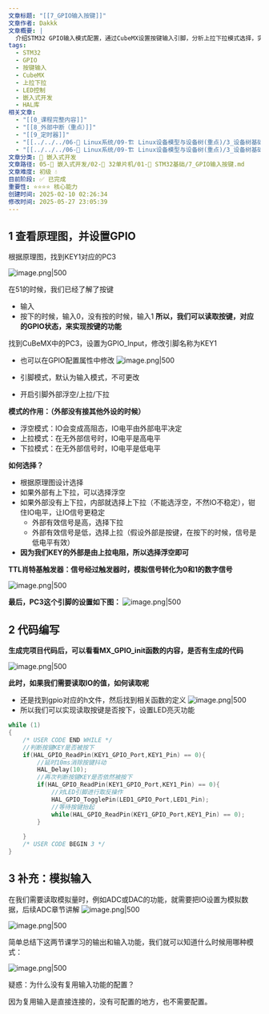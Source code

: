 ```yaml
---
文章标题: "[[7_GPIO输入按键]]"
文章作者: Dakkk
文章概要: |
  介绍STM32 GPIO输入模式配置，通过CubeMX设置按键输入引脚，分析上拉下拉模式选择，实现按键控制LED功能的完整开发流程。
tags:
  - STM32
  - GPIO
  - 按键输入
  - CubeMX
  - 上拉下拉
  - LED控制
  - 嵌入式开发
  - HAL库
相关文章:
  - "[[0_课程完整内容]]"
  - "[[8_外部中断（重点）]]"
  - "[[9_定时器]]"
  - "[[../../../06-🐧 Linux系统/09-🏗️ Linux设备模型与设备树(重点)/3_设备树基础/06_📕设备树中断的属性描述 (最常用)]]"
  - "[[../../../06-🐧 Linux系统/09-🏗️ Linux设备模型与设备树(重点)/3_设备树基础/07_设备树中 GPIO 相关属性 (定义)]]"
文章分类: 🔧 嵌入式开发
文章路径: 05-🔧 嵌入式开发/02-🚀 32单片机/01-📖 STM32基础/7_GPIO输入按键.md
文章难度: 初级 💧
目前阶段: ✅ 已完成
重要性: ⭐⭐⭐⭐ 核心能力
创建时间: 2025-02-10 02:26:34
修改时间: 2025-05-27 23:05:39
---
```


## 1 查看原理图，并设置GPIO

根据原理图，找到KEY1对应的PC3

![image.png|500](https://my-obsidian-image.oss-cn-guangzhou.aliyuncs.com/2025/03/80a242ba25c4e372afc1a33bdf161cc9.png)

在51的时候，我们已经了解了按键
- 输入
- 按下的时候，输入0，没有按的时候，输入1
**所以，我们可以读取按键，对应的GPIO状态，来实现按键的功能**

找到CuBeMX中的PC3，设置为GPIO_Input，修改引脚名称为KEY1
- 也可以在GPIO配置属性中修改
  ![image.png|500](https://my-obsidian-image.oss-cn-guangzhou.aliyuncs.com/2025/03/df8fb16276a03925bc3db80385bd73fb.png)

- 引脚模式，默认为输入模式，不可更改
- 开启引脚外部浮空/上拉/下拉

**模式的作用：（外部没有接其他外设的时候）**
- 浮空模式：IO会变成高阻态，IO电平由外部电平决定
- 上拉模式：在无外部信号时，IO电平是高电平
- 下拉模式：在无外部信号时，IO电平是低电平

**如何选择？**
- 根据原理图设计选择
- 如果外部有上下拉，可以选择浮空
- 如果外部没有上下拉，内部就选择上下拉（不能选浮空，不然IO不稳定），钳住IO电平，让IO信号更稳定
	- 外部有效信号是高，选择下拉
	- 外部有效信号是低，选择上拉（假设外部是按键，在按下的时候，信号是低电平有效）
- **因为我们KEY的外部是由上拉电阻，所以选择浮空即可**

**TTL肖特基触发器：信号经过触发器时，模拟信号转化为0和1的数字信号**

![image.png|500](https://my-obsidian-image.oss-cn-guangzhou.aliyuncs.com/2025/03/bded0c888a85dcacd1bd1bfd2ccee0dd.png)

**最后，PC3这个引脚的设置如下图：**
![image.png|500](https://my-obsidian-image.oss-cn-guangzhou.aliyuncs.com/2025/03/997c93549ac551b2f8900a2d1b5f817f.png)

## 2 代码编写

**生成完项目代码后，可以看看MX_GPIO_init函数的内容，是否有生成的代码**

![image.png|500](https://my-obsidian-image.oss-cn-guangzhou.aliyuncs.com/2025/03/534ed0dc6644e74a7dba61c0e988a369.png)

**此时，如果我们需要读取IO的值，如何读取呢**
- 还是找到gpio对应的h文件，然后找到相关函数的定义
  ![image.png|500](https://my-obsidian-image.oss-cn-guangzhou.aliyuncs.com/2025/03/e72ded4eafc60c7298522aa6e7898684.png)
- 所以我们可以实现读取按键是否按下，设置LED亮灭功能

```c
while (1)
{
	/* USER CODE END WHILE */
	//判断按键KEY是否被按下
	if(HAL_GPIO_ReadPin(KEY1_GPIO_Port,KEY1_Pin) == 0){
		//延时10ms消除按键抖动
		HAL_Delay(10);
		//再次判断按键KEY是否依然被按下
		if(HAL_GPIO_ReadPin(KEY1_GPIO_Port,KEY1_Pin) == 0){
			//对LED引脚进行取反操作
			HAL_GPIO_TogglePin(LED1_GPIO_Port,LED1_Pin);
			//等待按键抬起
			while(HAL_GPIO_ReadPin(KEY1_GPIO_Port,KEY1_Pin) == 0);
		}
		
	}
	/* USER CODE BEGIN 3 */
}
```

## 3 补充：模拟输入

在我们需要读取模拟量时，例如ADC或DAC的功能，就需要把IO设置为模拟数据，后续ADC章节讲解
![image.png|500](https://my-obsidian-image.oss-cn-guangzhou.aliyuncs.com/2025/03/96d75985583fa6c708e4d6824d5990a7.png)

![image.png|500](https://my-obsidian-image.oss-cn-guangzhou.aliyuncs.com/2025/03/cea53d44a361cefa0f42568fdf3c4d4c.png)

简单总结下这两节课学习的输出和输入功能，我们就可以知道什么时候用哪种模式：

![image.png|500](https://my-obsidian-image.oss-cn-guangzhou.aliyuncs.com/2025/03/1f2898bb8d77f608a1890816eed0e35c.png)

疑惑：为什么没有复用输入功能的配置？

因为复用输入是直接连接的，没有可配置的地方，也不需要配置。